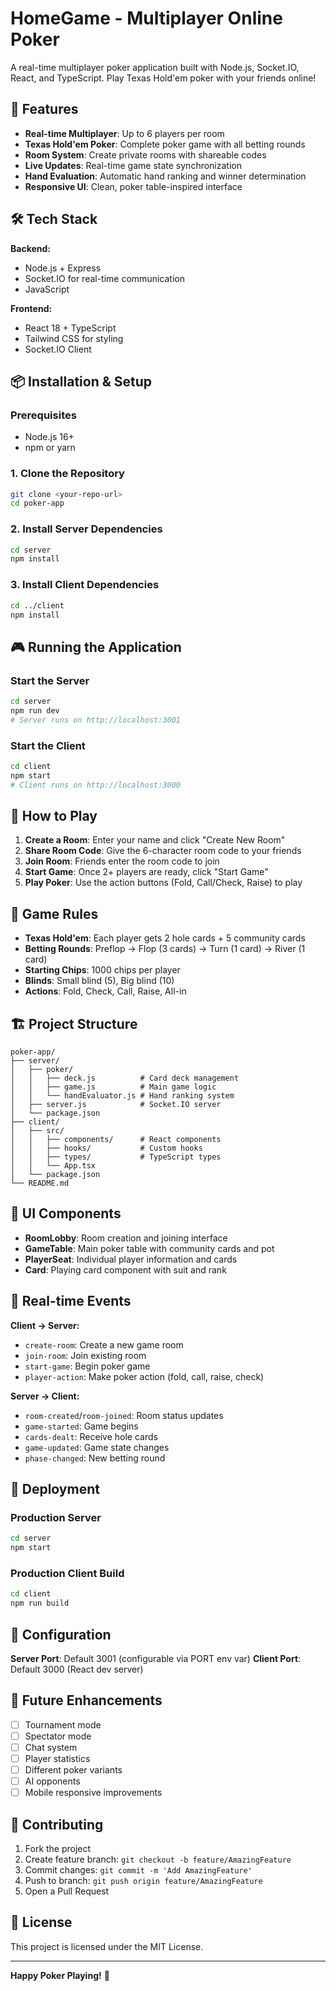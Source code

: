 # HomeGame - Multiplayer Online Poker

A real-time multiplayer poker application built with Node.js, Socket.IO, React, and TypeScript. Play Texas Hold'em poker with your friends online!

## 🚀 Features

- **Real-time Multiplayer**: Up to 6 players per room
- **Texas Hold'em Poker**: Complete poker game with all betting rounds
- **Room System**: Create private rooms with shareable codes
- **Live Updates**: Real-time game state synchronization
- **Hand Evaluation**: Automatic hand ranking and winner determination
- **Responsive UI**: Clean, poker table-inspired interface

## 🛠️ Tech Stack

**Backend:**
- Node.js + Express
- Socket.IO for real-time communication
- JavaScript

**Frontend:**
- React 18 + TypeScript
- Tailwind CSS for styling
- Socket.IO Client

## 📦 Installation & Setup

### Prerequisites
- Node.js 16+
- npm or yarn

### 1. Clone the Repository
```bash
git clone <your-repo-url>
cd poker-app
```

### 2. Install Server Dependencies
```bash
cd server
npm install
```

### 3. Install Client Dependencies
```bash
cd ../client
npm install
```

## 🎮 Running the Application

### Start the Server
```bash
cd server
npm run dev
# Server runs on http://localhost:3001
```

### Start the Client
```bash
cd client
npm start
# Client runs on http://localhost:3000
```

## 🎯 How to Play

1. **Create a Room**: Enter your name and click "Create New Room"
2. **Share Room Code**: Give the 6-character room code to your friends
3. **Join Room**: Friends enter the room code to join
4. **Start Game**: Once 2+ players are ready, click "Start Game"
5. **Play Poker**: Use the action buttons (Fold, Call/Check, Raise) to play

## 🔧 Game Rules

- **Texas Hold'em**: Each player gets 2 hole cards + 5 community cards
- **Betting Rounds**: Preflop → Flop (3 cards) → Turn (1 card) → River (1 card)
- **Starting Chips**: 1000 chips per player
- **Blinds**: Small blind (5), Big blind (10)
- **Actions**: Fold, Check, Call, Raise, All-in

## 🏗️ Project Structure

```
poker-app/
├── server/
│   ├── poker/
│   │   ├── deck.js          # Card deck management
│   │   ├── game.js          # Main game logic
│   │   └── handEvaluator.js # Hand ranking system
│   ├── server.js            # Socket.IO server
│   └── package.json
├── client/
│   ├── src/
│   │   ├── components/      # React components
│   │   ├── hooks/           # Custom hooks
│   │   ├── types/           # TypeScript types
│   │   └── App.tsx
│   └── package.json
└── README.md
```

## 🎨 UI Components

- **RoomLobby**: Room creation and joining interface
- **GameTable**: Main poker table with community cards and pot
- **PlayerSeat**: Individual player information and cards
- **Card**: Playing card component with suit and rank

## 🔄 Real-time Events

**Client → Server:**
- `create-room`: Create a new game room
- `join-room`: Join existing room
- `start-game`: Begin poker game
- `player-action`: Make poker action (fold, call, raise, check)

**Server → Client:**
- `room-created`/`room-joined`: Room status updates
- `game-started`: Game begins
- `cards-dealt`: Receive hole cards
- `game-updated`: Game state changes
- `phase-changed`: New betting round

## 🚀 Deployment

### Production Server
```bash
cd server
npm start
```

### Production Client Build
```bash
cd client
npm run build
```

## 🔧 Configuration

**Server Port**: Default 3001 (configurable via PORT env var)
**Client Port**: Default 3000 (React dev server)

## 🎯 Future Enhancements

- [ ] Tournament mode
- [ ] Spectator mode
- [ ] Chat system
- [ ] Player statistics
- [ ] Different poker variants
- [ ] AI opponents
- [ ] Mobile responsive improvements

## 🤝 Contributing

1. Fork the project
2. Create feature branch: `git checkout -b feature/AmazingFeature`
3. Commit changes: `git commit -m 'Add AmazingFeature'`
4. Push to branch: `git push origin feature/AmazingFeature`
5. Open a Pull Request

## 📄 License

This project is licensed under the MIT License.

---

**Happy Poker Playing!** 🎰
